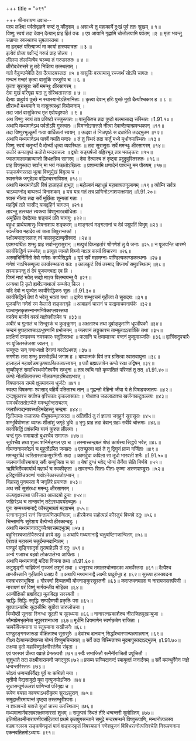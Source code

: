 +++
title = "०९१"

+++
श्रीनारायण उवाच--  
पश्य लक्ष्मि! पर्वतोद्वाहने कष्टं तु कीदृशम् ॥
असाध्ये तु महाकार्ये दुःखं पूर्व ततः सुखम् ॥ १॥  
विष्णुः स्वयं तदा देवान् दैत्यान् प्राह हितं वचः ॥
एष आयामि गृह्णामि चोत्तोलयामि पर्वतम् ॥२ ॥
मृता भवन्तु सप्राणाः स्वस्थाश्च सुबलास्तथा ।  
मा हृद्बलं परित्याज्यं मा कार्या हास्यपात्रता ॥ ३ ॥  
इत्येवं प्रोच्य पक्षीन्द्रं गरुडं प्राह चोन्नय ।  
लीलया तोलयित्वैव चञ्च्वा तं गरुडस्ततः ॥ ४ ॥  
क्षीरोदधेरुत्तरे तु तटे निक्षिप्य तत्स्थलात् ।  
गतो वैकुण्ठमेवेति देवा दैत्यादयस्तदा ॥५ ॥
वासुकिं वरयामासू रज्ज्वर्थं सोऽपि चागतः ।  
मन्थनं मन्दरं कृत्वा वासुकिं रज्जुमेव च ॥ ६ ॥  
कृत्वा सुरासुराः सर्वे ममन्थुः क्षीरसागरम् ।  
देवा मुखं परिगृह्य यदा तु संस्थितास्तदा ॥ ७ ॥  
दैत्याः प्राहुर्वयं पुच्छे न स्थास्यामोऽतिमानिताः ॥
कृत्वा देवान् हरिः पुच्छे मुखे दैत्याँश्चकार ह ॥ ८ ॥  
क्षीराब्धौ मथ्यमाने च वासुक्यस्थ्नां वियोजनाम् ।  
तदा जातं वासुकिश्च मृत एवोपदृश्यते ॥ ९ ॥  
अथ विष्णुः स्वयं तत्र प्रविष्टो रज्जुरूपतः ॥
वासुकिश्च तदा पुष्टो बलमासाद्य संस्थितः ॥1.91.१०॥  
अथापि मथ्यमानेऽथ पर्वतोऽपि गुरुत्वतः ॥
विमग्नोऽगात्तले नीत्वा देवान्दैत्यान्प्रमन्थकान् ॥११॥  
तदा विष्णुरभूत्कूर्मो गत्वा वार्धितलां स्वयम् ॥
ऊढ्वा तं निजपृष्ठे स दधारेति तदद्भुतम ॥१२॥  
अथापि मथ्यमानेऽथ पार्श्वे नमति मन्दरः ॥
तं तु स्थिरं तदा कर्तुं मध्ये मूर्धानमास्थितः ॥१३॥  
विष्णुः स्वयं चतुर्भ्यां वै दोर्भ्यां धृत्वा व्यवस्थितः ॥
तदा सुरासुराः सर्वे ममन्थुः क्षीरसागरम् ॥१४॥  
कठोरं कमठपृष्ठं कठोरो मन्दराचलः ॥
द्वयोः सङ्घर्षजो वह्निरभूत् तत्र भयङ्करः ॥१५॥  
ज्वालामालामहाव्याप्तो दिधक्षन्निव सागरम् ॥
देवा दैत्याश्च तं दृष्ट्वा प्रदुद्रुवुरितस्ततः ॥१६॥  
प्राह विष्णुस्तदा सर्वान् मा भयं गच्छतोऽखिलाः ॥
प्रशाम्यामि क्षणादेनं पश्यन्तु मम पौरुषम् ॥१७॥  
सङ्कर्षणस्तदा भूत्वा विष्णुर्मुखं विवृत्य च ।  
श्वासमेकं जगृहेऽथ वह्निरुदरमाविशत् ॥१८॥  
अथापि मथ्यमानेऽपि विषं हालाहलं ह्यभूत् ॥
महोल्बणं महाधूम्रं महाबाष्पतनूल्बणम् ॥१९॥
व्योम्नि सर्वत्र चाऽव्याप्नोद् बाष्परूपं विनाशकम् ॥
यत्र यत्र गतं तत्र प्राणिनोऽनाशयत्क्षणात् ॥1.91.२०॥  
श्वासं नीत्वा तदा सर्वे मूर्छिताः शून्यतां गताः ।  
महद्विषं तले चासीद् यावद्वहिर्न चागतम् ॥२१॥  
तावन्तु तत्स्थलं त्यक्त्वा विष्णुनारदबोधिताः ।  
अमूर्छिता देवदैत्याः शङ्करं प्रति चाययुः ॥२२॥  
बहुधा प्रार्थयामासुः विषनाशाय शङ्करम् ॥
माङ्गल्यं मङ्गलानां च देवं पशुपतिं विभुम् ॥२३॥  
सञ्जीवय महादेव त्वं त्राता त्रिपुरान्तक! ।  
रक्षोल्बणाद्गरलात् त्वं कालकूटान्मृतीश्वर! ॥२४॥  
एवमभ्यर्थितः शम्भुः प्राह सर्वान्सुरासुरान् ॥
मत्पुत्रं विघ्नहर्तारं श्रीगणेशं तु ये जनाः ॥२५॥
न पूजयन्ति चारम्भे कार्यसिद्धिर्न सम्भवेत् ॥
प्रत्युत जायते विघ्नो नाऽत्र कार्या विचारणा ॥२६॥  
अस्माभिर्निर्मितो देवो गणेशः कार्यसिद्धये ॥
यूयं सर्वे महामग्नाः पाण्डित्यकाण्डकत्थनाः ॥२७॥  
गणेशं नाऽभिसम्पूज्य कार्यारम्भकरा यतः ॥
कालकूटं विषं तस्माद् विघ्नार्थं समुपस्थितम् ॥२८॥  
तस्मान्नमन्तु तं देवं पूजयन्त्वद्य एव हि ।  
विघ्नं नष्टं भवेत् सद्यो माऽत्र विलम्बयन्तु वै ॥२९॥  
अन्यथा हि कृते ह्यर्थेऽन्यथात्वं सम्भवेत् किल ।  
यदि देवो न पूज्येत कार्यसिद्धिकरः सुतः ॥1.91.३०॥  
कार्यसिद्धिर्न तेषां वै भवेत्तु भवतां यथा ॥
द्रागेव शम्भुवचनं गृहीत्वा ते सुरादयः ॥३१॥  
पूजयन्ति गणेशं स्म कैलासे शङ्करगृहे ॥
आवाहनं चासनं च पाद्यमाचमनार्घके ॥३२॥  
पञ्चामृतकृतस्नानमभिषेकाप्लवस्तथा  
वस्त्रेण मार्जनं वस्त्रं यज्ञोपवीतमेव च ॥३३॥  
अबीरं च गुलालं च सिन्दूरकं च कुङ्कुमम् ॥
अक्षताश्च तथा दूर्वाङ्कुराणि धूपदीपकौ ॥३४॥  
चन्दनं पुष्पहारश्चाऽऽभूषणानि प्रभोजनम् ॥
जलपानं लड्डुकाश्च ताम्बूलाऽऽरार्त्रिके तथा ॥३५॥  
प्रदक्षिणं दण्डवच्च नमस्कारः स्तुतिस्तथा ॥
फलानि च क्षमायाञ्चा वन्दनं कुसुमाञ्जलिः ॥३६॥
द्वात्रिंशदुपचारैः सः पूजितस्तेजसा ज्वलन् ।  
सन्तुष्टः सन् गणाध्यक्षो देवानां वरदोऽभवत् ॥३७॥  
सगणेशः तदा शम्भुः प्रसन्नोऽब्धिं जगाम ह ॥
बाष्पात्मकं विषं तत्र ग्रसित्वा श्वासवायुना ॥३८॥  
हालाहलं महाक्ष्वेडमाकृष्याऽब्धितलात्स्वयम् ॥
पपौ ब्रह्मप्रतापेन कण्ठे ररक्ष तद्विषम् ॥३९॥  
शुष्कीकृतं समाधिस्थयोगैश्वर्येण शम्भुना ॥
तत्र त्वचि गले कृष्णतिलं परिणतं तु तत् ॥1.91.४०॥  
कण्ठे नीलतिलात्तस्य नीलकण्ठाऽभिधाऽभवत् ।  
विषपानस्य समये क्षूयमानस्य धूर्जटेः ॥४१॥  
स्वल्पा विषकणाः श्वासाद् बहिर्ये पतिताश्च तान् ॥
गृह्णन्तो देहिनो जीवा ये ते विषाढ्यजातयः ॥४२॥  
दन्दशूकाश्च सर्पाश्च वृश्चिकाः कृकलासकाः ॥
गोधाश्च जळलाळाश्च खर्जनाकटुवल्लयः ॥४३॥  
समभवँस्ततोऽप्येते ममन्थुर्मन्दराचलम्  
जलशैत्यद्यनावस्थहिमदेहस्तु चन्द्रमाः ॥४४॥  
द्वितीयायाः कलारूपः पीयूषसम्भृतस्तदा ॥
अतिशीतं तु तं ज्ञात्वा जगृहुर्न सुरासुराः ॥४५॥  
शम्भुर्विषोष्णता व्याप्तः शीतांशुं जगृहे भ्रुवि ॥
भृगुः प्राह तदा देवान् ग्रहाः सर्वेपि चोत्तमाः ॥४६॥  
कार्यसिद्धिं प्रशंसन्ति यत्नं कुरुत लीलया ।  
चन्द्रं गुरुः समायातो बुधश्चैव समागतः ॥४७॥  
सूर्यश्चैव तथा शुक्रः शनिर्मङ्गल एव च ॥
तस्माच्चन्द्रबलं श्रेष्ठं कार्यस्य सिद्धये भवेत् ॥४८॥  
गोमन्तनामकोऽयं च मुहूर्तोऽस्ति जयप्रदः ॥
एतच्छ्रुत्वा बलं ते तु द्विगुणं प्राप्य गर्जिताः ॥४९॥  
ममन्थुरब्धिं त्वरितास्तावत्सुरभिर्गौः सदा ॥
कामदुघा कपिला सा तूधो भारवती शनैः ॥1.91.५०॥  
जलमार्गात्तीरमायात् सर्वैः सम्पूजिता च सा ॥
येषां दुग्धं भवेद् भोग्यं तैर्नेया सेति निर्णये ॥५१॥  
ऋषिभिर्देवकार्यार्थं यज्ञार्थं च स्वकीकृता ॥
तावदन्याः सिताः पीताः कृष्णा अरुणपाण्डुराः ॥५२॥  
हरिद्वर्णाश्चित्रवर्णा गावोऽनेकास्ततोऽभवन् ।  
विप्रास्तु मुनयस्ता वै जगृहिरे प्रमाणतः ॥५३॥  
अथ सर्वे सुसंरब्धा ममन्थुः क्षीरसागरम् ।  
कल्पवृक्षस्तथा पारिजात आम्रादयो द्रुमाः ॥५४॥  
जज्ञिरेऽथ च तान्सर्वान् तटेऽस्थापयदच्युतः ।  
पुनः सम्मथ्यमानाद्वै कौस्तुभाख्यं महाप्रभम् ॥५५॥  
रत्नानामुत्तमं रत्नं चिन्तामणिसमन्वितम् ॥
हीरकैश्च सहोत्पन्नं कौस्तुभं विष्णवे ददुः ॥५६॥  
चिन्तामणिः सुरेशाय दैत्येभ्यो हीरकान्ददुः ।  
अथापि मथ्यमानात्तदुच्चैःश्रवसमद्भुतम् ॥५७॥  
बहुभिरश्वजातीयैरुत्पन्नं हरये ददुः ॥
अथापि मथ्यमानाद्वै चतुःषष्टिगजान्वितम् ॥५८॥  
ऐरावतं महारत्नं चतुर्दन्तमदान्वितम् ।  
पाण्डुरं शृङ्गिसदृशं तुराषाहेऽपि तं ददुः ॥५९॥  
अन्ये गजाश्च बहवो लोकपालेभ्य आर्पिताः ।  
अथापि मथ्यमानाद्वै मदिरा विजया तथा ॥1.91.६०॥  
कटुशृङ्गी चाहिफेनं गृञ्जनं लशुनं तथा ॥
धत्तूरश्च तमालश्चोन्मादका अभवँस्तदा ॥६१॥
दैत्यैश्च तामसैस्तानि गृहीतानि प्रसह्य वै ॥
अथापि मथ्यमानाद्वै लक्ष्मीः प्रादुर्बभूव ह ॥६२॥
सुरूपा हास्यवदना वस्त्राभरणभूषिता ॥
गौरवर्णा दिव्यतन्वी यौवनाङ्कुरसुस्तनी ॥६३॥
कराप्तवनमाला च नारायणसरूपिणी ॥
नारायणं परं विष्णुं मार्गयन्तीव मोहिका ॥६४॥  
आन्वीक्षिकी ब्रह्मविद्या मूलविद्या सरस्वती ।  
ऋद्धिः सिद्धिः स्मृद्धिः सम्पद्वैष्णवी प्रकृतिः परा ॥६५॥  
युक्ताऽन्याभिः सुदासीभिः सुग्रीवा चारुलोचना ।  
बिम्बौष्ठी सुनसा स्निग्धा सुदती च सुमध्यमा ॥६६॥
नानारत्नप्रकाशैश्च नीराजितमुखाम्बुजा ।  
सौम्यप्रेमभृतनेत्रा नूपुररशनाधरा ॥६७॥
मूर्धनि ध्रियमाणेन स्वर्णछत्रेण राजिता ।  
चामरैर्विज्यमाना च स्तूयमाना सखीजनैः ॥६८।  
पाण्डुरङ्गगजारूढा वीक्षिताश्च सुरासुरैः ॥
देवांश्च दानवान् सिद्धाँश्चारणान्पन्नगान्नगान् ॥६९॥  
वीक्ष्य दैत्यान्सदोषान्सा योग्यं विष्णुमचिन्तयत् ॥
सर्वे तदा विस्मिताश्च मुदमापुस्तदाऽद्भुतम् ॥1.91.७०॥
लक्ष्म्या वृतो महाविष्णुर्लक्ष्मीस्तेनैव संवृता ।  
एवं परस्परं प्रीत्या वव्राते प्रेमतत्परौ ॥७१॥
सर्वैः सभाजितौ रत्नैर्नीराजितौ प्रपूजितौ ।  
शुशुभाते तदा लक्ष्मीनारायणौ जगद्गुरू॥७२॥
प्रणम्य सच्चिदानन्दं रमायुक्तं जनार्दनम् ॥
सर्वे ममन्थुर्वेगेन जज्ञे धन्वन्तरिस्ततः ॥७३॥  
सोऽयं धन्वन्तरिर्वैद्यः पूर्वं यः कथितो मया ।  
तृतीयो वैद्यसामुद्रो युवा मृत्युजयोऽजितः ॥७४॥  
सुधासम्पूर्णकलशं पाणिभ्यां परिगृह्य च ।  
रूपेण वयसा कान्त्याऽधरीकृत्य सुराऽसुरान् ॥७५॥  
समुद्रात्तीरमायान्तं दृष्ट्वा तस्तम्भुरीश्वराः।  
न ज्ञातवन्तो यावत्ते सुधां चास्य करस्थिताम् ॥७६॥  
मथ्यमानार्णवालावलक्षमप्सरसां शुभम् ॥
समुत्पन्नं स्थितं तीरे धन्वन्तरी सुमोहितम् ॥७७॥  
इतिश्रीलक्ष्मीनारायणीयसंहितायां प्रथमे कृतयुगसन्ताने समुद्रे मन्दरमन्थने विष्णुरूपाणि, मन्थनोत्पन्नस्य वडवानलस्य सङ्कर्षणकृतं पानं शङ्करकृतं विषस्यपानं गणेशपूजनं विविधरत्नोत्पत्तिश्चेति निरूपणनामा एकनवतितमोऽध्यायः ॥९१॥
    
